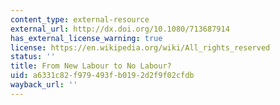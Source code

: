 ```yaml
---
content_type: external-resource
external_url: http://dx.doi.org/10.1080/713687914
has_external_license_warning: true
license: https://en.wikipedia.org/wiki/All_rights_reserved
status: ''
title: From New Labour to No Labour?
uid: a6331c82-f979-493f-b019-2d2f9f02cfdb
wayback_url: ''
---
```

